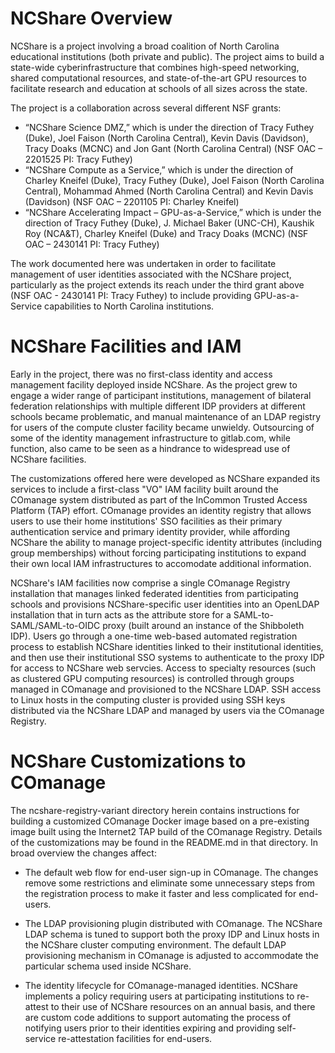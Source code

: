 # NCShare Overview

NCShare is a project involving a broad coalition of North Carolina educational institutions (both private and public).  The project aims to build a state-wide cyberinfrastructure that combines high-speed networking, shared computational resources, and state-of-the-art GPU resources to facilitate research and education at schools of all sizes across the state.  

The project is a collaboration across several different NSF grants:

* “NCShare Science DMZ,” which is under the direction of Tracy Futhey (Duke), Joel Faison (North Carolina Central), Kevin Davis (Davidson), Tracy Doaks (MCNC) and Jon Gant (North Carolina Central) (NSF OAC – 2201525 PI: Tracy Futhey)
* “NCShare Compute as a Service,” which is under the direction of Charley Kneifel (Duke), Tracy Futhey (Duke), Joel Faison (North Carolina Central), Mohammad Ahmed (North Carolina Central) and Kevin Davis (Davidson) (NSF OAC – 2201105 PI: Charley Kneifel) 
* “NCShare Accelerating Impact – GPU-as-a-Service,” which is under the direction of Tracy Futhey (Duke), J. Michael Baker (UNC-CH), Kaushik Roy (NCA&T), Charley Kneifel (Duke) and Tracy Doaks (MCNC) (NSF OAC – 2430141 PI: Tracy Futhey)

The work documented here was undertaken in order to facilitate management of user identities associated with the NCShare project, particularly as the project extends its reach under the third grant above (NSF OAC - 2430141 PI: Tracy Futhey) to include providing GPU-as-a-Service capabilities to North Carolina institutions.

# NCShare Facilities and IAM

Early in the project, there was no first-class identity and access management facility deployed inside NCShare.  As the project grew to engage a wider range of participant institutions, management of bilateral federation relationships with multiple different IDP providers at different schools became problematic, and manual maintenance of an LDAP registry for users of the compute cluster facility became unwieldy.  Outsourcing of some of the identity management infrastructure to gitlab.com, while function, also came to be seen as a hindrance to widespread use of NCShare facilities.

The customizations offered here were developed as NCShare expanded its services to include a first-class "VO" IAM facility built around the COmanage system distributed as part of the InCommon Trusted Access Platform (TAP) effort.  COmanage provides an identity registry that allows users to use their home institutions' SSO facilities as their primary authentication service and primary identity provider, while affording NCShare the ability to manage project-specific identity attributes (including group memberships) without forcing participating institutions to expand their own local IAM infrastructures to accomodate additional information. 

NCShare's IAM facilities now comprise a single COmanage Registry installation that manages linked federated identities from participating schools and provisions NCShare-specific user identities into an OpenLDAP installation that in turn acts as the attribute store for a SAML-to-SAML/SAML-to-OIDC proxy (built around an instance of the Shibboleth IDP).  Users go through a one-time web-based automated registration process to establish NCShare identities linked to their institutional identities, and then use their institutional SSO systems to authenticate to the proxy IDP for access to NCShare web servcies.  Access to specialty resources (such as clustered GPU computing resources) is controlled through groups managed in COmanage and provisioned to the NCShare LDAP.  SSH access to Linux hosts in the computing cluster is provided using SSH keys distributed via the NCShare LDAP and managed by users via the COmanage Registry.

# NCShare Customizations to COmanage

The ncshare-registry-variant directory herein contains instructions for building a customized COmanage Docker image based on a pre-existing image built using the Internet2 TAP build of the COmanage Registry.  Details of the customizations may be found in the README.md in that directory.  In broad overview the changes affect:

* The default web flow for end-user sign-up in COmanage.  The changes remove some restrictions and eliminate some unnecessary steps from the registration process to make it faster and less complicated for end-users.

* The LDAP provisioning plugin distributed with COmanage.  The NCShare LDAP schema is tuned to support both the proxy IDP and Linux hosts in the NCShare cluster computing environment.  The default LDAP provisioning mechanism in COmanage is adjusted to accommodate the particular schema used inside NCShare.

* The identity lifecycle for COmanage-managed identities.  NCShare implements a policy requiring users at participating institutions to re-attest to their use of NCShare resources on an annual basis, and there are custom code additions to support automating the process of notifying users prior to their identities expiring and providing self-service re-attestation facilities for end-users.

 
